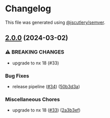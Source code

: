 # Changelog

This file was generated using [@jscutlery/semver](https://github.com/jscutlery/semver).

## [2.0.0](https://github.com/naxodev/oss/compare/v1.0.2...v2.0.0) (2024-03-02)


### ⚠ BREAKING CHANGES

* upgrade to nx 18 (#33)

### Bug Fixes

* release pipeline ([#34](https://github.com/naxodev/oss/issues/34)) ([50b3d3a](https://github.com/naxodev/oss/commit/50b3d3ad484df16202c44b257ee3fd4a2542c013))


### Miscellaneous Chores

* upgrade to nx 18 ([#33](https://github.com/naxodev/oss/issues/33)) ([2a3b3ef](https://github.com/naxodev/oss/commit/2a3b3ef1646989aa721aa38337b74aa1f8a5dd32))
